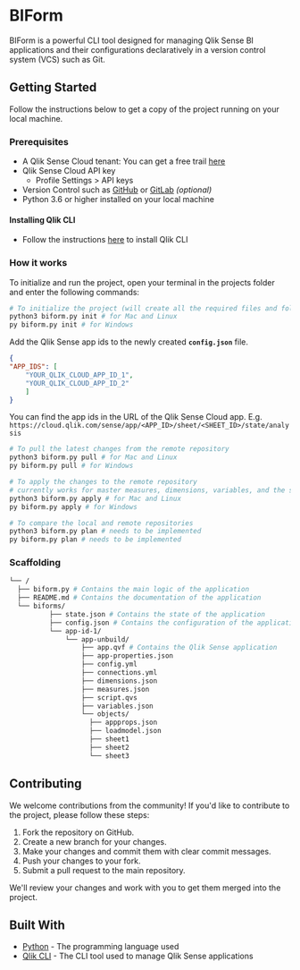 # BIForm

BIForm is a powerful CLI tool designed for managing Qlik Sense BI applications and their configurations declaratively in a version control system (VCS) such as Git.

## Getting Started

Follow the instructions below to get a copy of the project running on your local machine.

### Prerequisites

- A Qlik Sense Cloud tenant: You can get a free trail [here](https://www.qlik.com/us/products/qlik-cloud)
- Qlik Sense Cloud API key 
  - Profile Settings > API keys
- Version Control such as [GitHub](https://github.com/) or [GitLab](https://about.gitlab.com/) _(optional)_
- Python 3.6 or higher installed on your local machine

#### Installing Qlik CLI

- Follow the instructions [here](https://qlik.dev/toolkits/qlik-cli/install-qlik-cli) to install Qlik CLI

### How it works

To initialize and run the project, open your terminal in the projects folder and enter the following commands:

```bash
# To initialize the project (will create all the required files and folders)
python3 biform.py init # for Mac and Linux
py biform.py init # for Windows
```

Add the Qlik Sense app ids to the newly created **`config.json`** file.
  
  ```json
  {
  "APP_IDS": [
      "YOUR_QLIK_CLOUD_APP_ID_1",
      "YOUR_QLIK_CLOUD_APP_ID_2"
      ]
}
```
You can find the app ids in the URL of the Qlik Sense Cloud app. E.g. ```https://cloud.qlik.com/sense/app/<APP_ID>/sheet/<SHEET_ID>/state/analysis```

```bash
# To pull the latest changes from the remote repository
python3 biform.py pull # for Mac and Linux
py biform.py pull # for Windows
```

```bash
# To apply the changes to the remote repository
# currently works for master measures, dimensions, variables, and the script
python3 biform.py apply # for Mac and Linux
py biform.py apply # for Windows
```

```bash
# To compare the local and remote repositories
python3 biform.py plan # needs to be implemented
py biform.py plan # needs to be implemented
```

### Scaffolding

```bash
└── /
  ├── biform.py # Contains the main logic of the application
  ├── README.md # Contains the documentation of the application
  └── biforms/
          ├── state.json # Contains the state of the application
          ├── config.json # Contains the configuration of the application (e.g. Qlik Sense Cloud API key and tenant)
          └── app-id-1/
              └── app-unbuild/
                  ├── app.qvf # Contains the Qlik Sense application
                  ├── app-properties.json
                  ├── config.yml
                  ├── connections.yml
                  ├── dimensions.json
                  ├── measures.json
                  ├── script.qvs
                  ├── variables.json
                  └── objects/
                    ├── appprops.json
                    ├── loadmodel.json
                    ├── sheet1
                    ├── sheet2
                    └── sheet3
```

## Contributing

We welcome contributions from the community! If you'd like to contribute to the project, please follow these steps:

1. Fork the repository on GitHub.
2. Create a new branch for your changes.
3. Make your changes and commit them with clear commit messages.
4. Push your changes to your fork.
5. Submit a pull request to the main repository.

We'll review your changes and work with you to get them merged into the project.

## Built With

- [Python](https://www.python.org/) - The programming language used
- [Qlik CLI](https://qlik.dev/toolkits/qlik-cli/) - The CLI tool used to manage Qlik Sense applications
